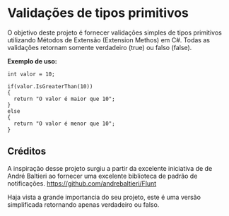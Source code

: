 # Validações de tipos primitivos
O objetivo deste projeto é fornecer validações simples de tipos primitivos utilizando Métodos de Extensão (Extension Methos) em C#. Todas as validações retornam somente verdadeiro (true) ou falso (false).

**Exemplo de uso:**
```
int valor = 10;

if(valor.IsGreaterThan(10))
{
  return "O valor é maior que 10";
}
else
{
  return "O valor é menor que 10";
}
```

## Créditos
A inspiração desse projeto surgiu a partir da excelente iniciativa de de André Baltieri ao fornecer uma excelente biblioteca de padrão de notificações. https://github.com/andrebaltieri/Flunt

Haja vista a grande importancia do seu projeto, este é uma versão simplificada retornando apenas verdadeiro ou falso.